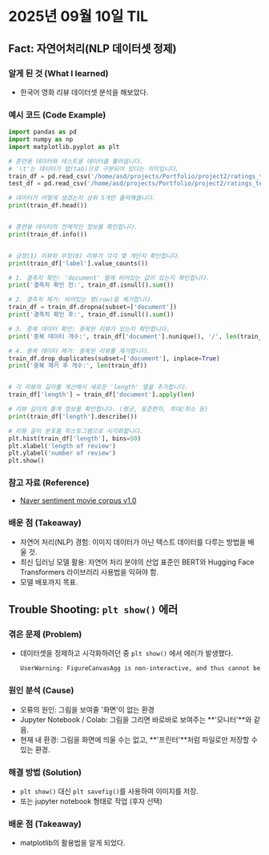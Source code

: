 # 2025년 09월 10일 TIL 

## Fact: 자연어처리(NLP 데이터셋 정제)

### 알게 된 것 (What I learned)
- 한국어 영화 리뷰 데이터셋 분석을 해보았다.

### 예시 코드 (Code Example)
```python
import pandas as pd
import numpy as np
import matplotlib.pyplot as plt

# 훈련용 데이터와 테스트용 데이터를 불러옵니다.
# '\t'는 데이터가 탭(tab)으로 구분되어 있다는 의미입니다.
train_df = pd.read_csv('/home/asd/projects/Portfolio/project2/ratings_train.txt', sep='\t')
test_df = pd.read_csv('/home/asd/projects/Portfolio/project2/ratings_test.txt', sep='\t')

# 데이터가 어떻게 생겼는지 상위 5개만 출력해봅니다.
print(train_df.head())


# 훈련용 데이터의 전체적인 정보를 확인합니다.
print(train_df.info())


# 긍정(1) 리뷰와 부정(0) 리뷰가 각각 몇 개인지 확인합니다.
print(train_df['label'].value_counts())

# 1. 결측치 확인: 'document' 열에 비어있는 값이 있는지 확인합니다.
print('결측치 확인 전:', train_df.isnull().sum())

# 2. 결측치 제거: 비어있는 행(row)을 제거합니다.
train_df = train_df.dropna(subset=['document'])
print('결측치 확인 후:', train_df.isnull().sum())

# 3. 중복 데이터 확인: 중복된 리뷰가 있는지 확인합니다.
print('중복 데이터 개수:', train_df['document'].nunique(), '/', len(train_df))

# 4. 중복 데이터 제거: 중복된 리뷰를 제거합니다.
train_df.drop_duplicates(subset=['document'], inplace=True)
print('중복 제거 후 개수:', len(train_df))


# 각 리뷰의 길이를 계산해서 새로운 'length' 열을 추가합니다.
train_df['length'] = train_df['document'].apply(len)

# 리뷰 길이의 통계 정보를 확인합니다. (평균, 표준편차, 최대/최소 등)
print(train_df['length'].describe())

# 리뷰 길이 분포를 히스토그램으로 시각화합니다.
plt.hist(train_df['length'], bins=50)
plt.xlabel('length of review')
plt.ylabel('number of review')
plt.show()
```

### 참고 자료 (Reference)
- [Naver sentiment movie corpus v1.0](https://github.com/e9t/nsmc/tree/master)

### 배운 점 (Takeaway)
- 자연어 처리(NLP) 경험: 이미지 데이터가 아닌 텍스트 데이터를 다루는 방법을 배울 것.
- 최신 딥러닝 모델 활용: 자연어 처리 분야의 산업 표준인 BERT와 Hugging Face Transformers 라이브러리 사용법을 익혀야 함.
- 모델 배포까지 목표.

## Trouble Shooting: `plt show()` 에러

### 겪은 문제 (Problem)
- 데이터셋을 정제하고 시각화하려던 중 `plt show()` 에서 에러가 발생했다.
  ```bash
  UserWarning: FigureCanvasAgg is non-interactive, and thus cannot be shown plt.show()
  ```

### 원인 분석 (Cause)
- 오류의 원인: 그림을 보여줄 '화면'이 없는 환경
- Jupyter Notebook / Colab: 그림을 그리면 바로바로 보여주는 **'모니터'**와 같음.
- 현재 내 환경: 그림을 화면에 띄울 수는 없고, **'프린터'**처럼 파일로만 저장할 수 있는 환경.

### 해결 방법 (Solution)
- `plt show()` 대신 `plt savefig()`를 사용하여 이미지를 저장.
- 또는 jupyter notebook 형태로 작업 (후자 선택)


### 배운 점 (Takeaway)
- matplotlib의 활용법을 알게 되었다.
